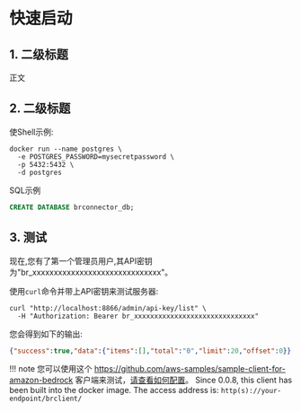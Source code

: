 # 快速启动

## 1.  二级标题

正文

## 2. 二级标题

使Shell示例:

```shell
docker run --name postgres \
  -e POSTGRES_PASSWORD=mysecretpassword \
  -p 5432:5432 \
  -d postgres
```

SQL示例

```sql
CREATE DATABASE brconnector_db;
```

## 3. 测试

现在,您有了第一个管理员用户,其API密钥为"br_xxxxxxxxxxxxxxxxxxxxxxxxxxxxxx"。

使用`curl`命令并带上API密钥来测试服务器:

```shell
curl "http://localhost:8866/admin/api-key/list" \
  -H "Authorization: Bearer br_xxxxxxxxxxxxxxxxxxxxxxxxxxxxxx" 
```

您会得到如下的输出:

```json
{"success":true,"data":{"items":[],"total":"0","limit":20,"offset":0}}
```

!!! note
    您可以使用这个 <https://github.com/aws-samples/sample-client-for-amazon-bedrock> 客户端来测试，[请查看如何配置](../user-manual/sample-client-for-bedrock.md)。
    Since 0.0.8, this client has been built into the docker image. The access address is: `http(s)://your-endpoint/brclient/`